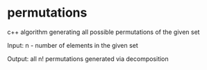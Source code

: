 # permutations
c++ algorithm generating all possible permutations of the given set

Input: n - number of elements in the given set

Output: all n! permutations generated via decomposition
